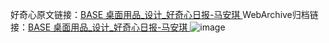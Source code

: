 好奇心原文链接：[BASE 桌面用品_设计_好奇心日报-马安琪 ](https://www.qdaily.com/articles/9888.html)
WebArchive归档链接：[BASE 桌面用品_设计_好奇心日报-马安琪 ](http://web.archive.org/web/20190623155202/https://www.qdaily.com/articles/9888.html)
![image](http://ww3.sinaimg.cn/large/007d5XDply1g3vh0v165sj30u030g108)